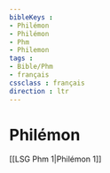 ```yaml
---
bibleKeys : 
- Philémon
- Philémon
- Phm
- Philemon
tags : 
- Bible/Phm
- français
cssclass : français
direction : ltr
---
```


# Philémon

[[LSG Phm 1|Philémon 1]]
